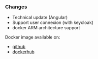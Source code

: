 ### Changes
- Technical update (Angular)
- Support user connexion (with keycloak)
- docker ARM architecture support

Docker image available on:
- [github](https://github.com/xclemence/dependencies-graph-viewer/packages)
- [dockerhub](https://hub.docker.com/r/xclemence/dependencies-graph-viewer)
